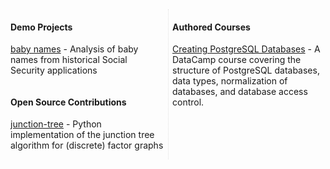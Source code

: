 <div style="-webkit-column-count: 2; -moz-column-count: 2; column-count: 2; -webkit-column-rule: 1px dotted #e0e0e0; -moz-column-rule: 1px dotted #e0e0e0; column-rule: 1px dotted #e0e0e0;">
    <div style="display: inline-block;">
        <h4>Demo Projects</h4>
        <p><a href="https://github.com/dar326/baby_names">baby names</a> - Analysis of baby names from historical Social Security applications</p>
    </div>
    <div style="display: inline-block;">
        <h4>Open Source Contributions</h4>
        <p><a href="https://github.com/jluttine/junction-tree">junction-tree</a> - Python implementation of the junction tree algorithm for (discrete) factor graphs</p>
    </div>
        <div style="display: inline-block;">
        <h4>Authored Courses</h4>
        <p><a href="https://www.datacamp.com/courses/creating-postgresql-databases">Creating PostgreSQL Databases</a> - A DataCamp course covering the structure of PostgreSQL databases,  data types, normalization of databases, and database access control.</p>
    </div>
</div>



